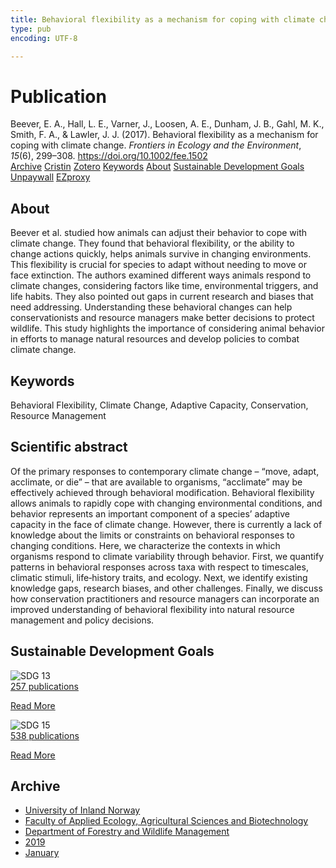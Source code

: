 ```yaml
---
title: Behavioral flexibility as a mechanism for coping with climate change
type: pub
encoding: UTF-8

---
```

<h1>Publication</h1>
<article id="csl-bib-container-7LV83NWU" class="csl-bib-container">
  <div class="csl-bib-body"> <div class="csl-entry">Beever, E. A., Hall, L. E., Varner, J., Loosen, A. E., Dunham, J. B., Gahl, M. K., Smith, F. A., &#38; Lawler, J. J. (2017). Behavioral flexibility as a mechanism for coping with climate change. <i>Frontiers in Ecology and the Environment</i>, <i>15</i>(6), 299–308. <a href="https://doi.org/10.1002/fee.1502">https://doi.org/10.1002/fee.1502</a></div> </div>
  <div class="csl-bib-buttons">
    <a href="#taxonomy-article-7LV83NWU" alt="archive" class="csl-bib-button">Archive</a>
    <a href="https://app.cristin.no/results/show.jsf?id=1664148" alt="Cristin" class="csl-bib-button">Cristin</a>
    <a href="http://zotero.org/groups/5881554/items/7LV83NWU" alt="Zotero" class="csl-bib-button">Zotero</a>
    <a href="#keywords-article-7LV83NWU" alt="keywords" class="csl-bib-button">Keywords</a>
    <a href="#about-article-7LV83NWU" alt="about_pub" class="csl-bib-button">About</a>
    <a href="#sdg-article-7LV83NWU" alt="sdg" class="csl-bib-button">Sustainable Development Goals</a>
    <a href="https://doi.org/10.1002/fee.1502" alt="Unpaywall" class="csl-bib-button">Unpaywall</a>
    <a href="https://doi.org/10.1002/fee.1502" alt="EZproxy" class="csl-bib-button">EZproxy</a>
  </div>
  <div id="csl-bib-meta-container-7LV83NWU"></div>
</article>
<div id="csl-bib-meta-7LV83NWU" class="csl-bib-meta">
  <article id="about-article-7LV83NWU" class="about_pub-article">
    <h1>About</h1>
    Beever et al. studied how animals can adjust their behavior to cope with climate change. They found that behavioral flexibility, or the ability to change actions quickly, helps animals survive in changing environments. This flexibility is crucial for species to adapt without needing to move or face extinction. The authors examined different ways animals respond to climate changes, considering factors like time, environmental triggers, and life habits. They also pointed out gaps in current research and biases that need addressing. Understanding these behavioral changes can help conservationists and resource managers make better decisions to protect wildlife. This study highlights the importance of considering animal behavior in efforts to manage natural resources and develop policies to combat climate change.
  </article>
  <article id="keywords-article-7LV83NWU" class="keywords-article">
    <h1>Keywords</h1>
    Behavioral Flexibility, Climate Change, Adaptive Capacity, Conservation, Resource Management
  </article>
  <article id="abstract-article-7LV83NWU" class="abstract-article">
    <h1>Scientific abstract</h1>
    Of the primary responses to contemporary climate change – “move, adapt, acclimate, or die” – that are available to organisms, “acclimate” may be effectively achieved through behavioral modification. Behavioral flexibility allows animals to rapidly cope with changing environmental conditions, and behavior represents an important component of a species’ adaptive capacity in the face of climate change. However, there is currently a lack of knowledge about the limits or constraints on behavioral responses to changing conditions. Here, we characterize the contexts in which organisms respond to climate variability through behavior. First, we quantify patterns in behavioral responses across taxa with respect to timescales, climatic stimuli, life‐history traits, and ecology. Next, we identify existing knowledge gaps, research biases, and other challenges. Finally, we discuss how conservation practitioners and resource managers can incorporate an improved understanding of behavioral flexibility into natural resource management and policy decisions.
  </article>
  <article id="sdg-article-7LV83NWU" class="sdg-article">
    <h1>Sustainable Development Goals</h1>
    <div class="sdg-container"><div id="sdg13" class="sdg">
        <img src="{{< params subfolder >}}images/sdg/sdg13_en.png" class="image" alt="SDG 13">
        <div class="sdg-overlay">
          <a href="/en/archive/?key=?sdg=13#archive" class="sdg-publication-count"><span>257</span> publications</a>
          <p><a href="https://sdgs.un.org/goals/goal13" class="sdg-read-more">Read More</a></p>
        </div>
      </div> <div id="sdg15" class="sdg">
        <img src="{{< params subfolder >}}images/sdg/sdg15_en.png" class="image" alt="SDG 15">
        <div class="sdg-overlay">
          <a href="/en/archive/?key=?sdg=15#archive" class="sdg-publication-count"><span>538</span> publications</a>
          <p><a href="https://sdgs.un.org/goals/goal15" class="sdg-read-more">Read More</a></p>
        </div>
      </div></div>
  </article>
  <article id="taxonomy-article-7LV83NWU" class="taxonomy-article">
    <h1>Archive</h1>
    <ul>
      <li>
        <a href="/en/archive/?key=3DCRN523">University of Inland Norway</a>
      </li>
      <li>
        <a href="/en/archive/?key=T77LXH6D">Faculty of Applied Ecology, Agricultural Sciences and Biotechnology</a>
      </li>
      <li>
        <a href="/en/archive/?key=7TRARPE3">Department of Forestry and Wildlife Management</a>
      </li>
      <li>
        <a href="/en/archive/?key=MXEW8QDW">2019</a>
      </li>
      <li>
        <a href="/en/archive/?key=2T2YKNZ5">January</a>
      </li>
    </ul>
  </article>
</div>
